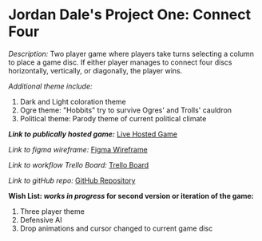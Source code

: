 # Jordan Dale's Project One: Connect Four

_Description:_
Two player game where players take turns selecting a column to place a game disc. If either player manages to connect four discs horizontally, vertically, or diagonally, the player wins.

_Additional theme include:_

1. Dark and Light coloration theme
2. Ogre theme: "Hobbits" try to survive Ogres' and Trolls' cauldron
3. Political theme: Parody theme of current political climate

**_Link to publically hosted game:_**
[Live Hosted Game](https://lucid-sammet-b3bfd5.netlify.com/)

_Link to figma wireframe:_
[Figma Wireframe](https://www.figma.com/file/Eg82KvuL6RD35e8fIQ9NBnx4/Jordan's-Connect-Four-Figma?node-id=0%3A1)

_Link to workflow Trello Board:_
[Trello Board](https://trello.com/b/8qZgT6tO/jordans-connect-four-trello-board)

_Link to gitHub repo:_
[GitHub Repository](https://github.com/Jdale28/connectFour)

**Wish List: _works in progress_ for second version or iteration of the game:**

1. Three player theme
2. Defensive AI
3. Drop animations and cursor changed to current game disc
